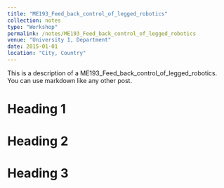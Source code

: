 ```yaml
---
title: "ME193_Feed_back_control_of_legged_robotics"
collection: notes
type: "Workshop"
permalink: /notes/ME193_Feed_back_control_of_legged_robotics
venue: "University 1, Department"
date: 2015-01-01
location: "City, Country"
---
```


This is a description of a ME193_Feed_back_control_of_legged_robotics. You can use markdown like any other post.

Heading 1
======

Heading 2
======

Heading 3
======
